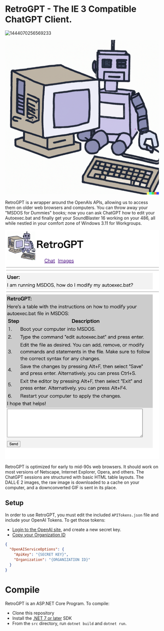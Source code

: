 # RetroGPT - The IE 3 Compatible ChatGPT Client.

![1444070256569233](https://user-images.githubusercontent.com/898335/167266846-1ad2648f-91c1-4a04-a18d-6dd4d6c7d21c.gif)

![logo](images/retrogpt-logo.png)

RetroGPT is a wrapper around the OpenAIs APIs, allowing us to access them on older web browsers and computers. You can throw away your "MSDOS for Dummies" books; now you can ask ChatGPT how to edit your Autoexec.bat and finally get your SoundBlaster 16 working on your 486, all while nestled in your comfort zone of Windows 3.11 for Workgroups.

![logo](images/image1.png)

RetroGPT is optimized for early to mid-90s web browsers. It should work on most versions of Netscape, Internet Explorer, Opera, and others. The ChatGPT sessions are structured with basic HTML table layouts. The DALL·E 2 images, the raw image is downloaded to a cache on your computer, and a downconverted GIF is sent in its place.

## Setup

In order to use RetroGPT, you must edit the included `APITokens.json` file and include your OpenAI Tokens. To get those tokens:

- [Login to the OpenAI site](https://platform.openai.com/account/api-keys), and create a new secret key.
- [Copy your Organization ID](https://platform.openai.com/account/org-settings)

```json
{
  "OpenAIServiceOptions": {
    "ApiKey": "{SECRET KEY}",
    "Organization": "{ORGANIZATION ID}"
  }
}
```

# Compile

RetroGPT is an ASP.NET Core Program. To compile:

- Clone this repository
- Install the [.NET 7 or later](https://dotnet.microsoft.com/en-us/download/dotnet) SDK
- From the `src` directory, run `dotnet build` and `dotnet run`.
